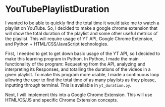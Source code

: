 # YouTubePlaylistDuration
I wanted to be able to quickly find the total time it would take me to watch a playlist on YouTube.
So, I decided to make a google chrome extension that will show the total duration of the playlist and some other useful metrics of the playlist.
This will require usage of YT API, Google Chrome Extension, and Python + HTML/CSS/JavaScript technologies.

First, I needed to get to get down basic usage of the YT API, so I decided to make this learning program in Python.
In Python, I made the main functionality of the program: Requesting from the API, analyzing and interpreting its Responses, and totalling the durations of the videos in a given playlist. To make this program more usable, I made a continuous loop allowing the user to find the total time of as many playlists as they please, inputting through terminal.
This is available in `yt_duration.py`.

Next, I will implement this into a Google Chrome Extension. This will use HTML/CS/JS and specific Chrome Extension concepts.
